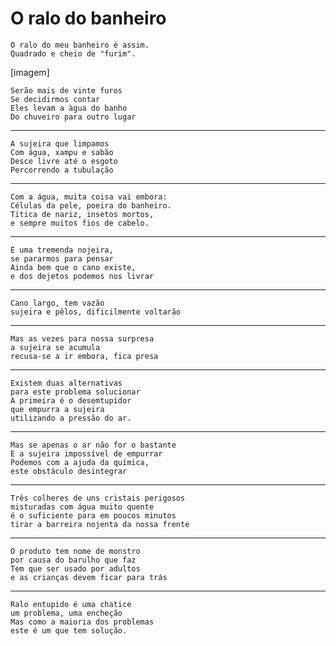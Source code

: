 O ralo do banheiro
==================

    O ralo do meu banheiro é assim.
    Quadrado e cheio de "furim".

[imagem]

    Serão mais de vinte furos
    Se decidirmos contar
    Eles levam a àgua do banho
    Do chuveiro para outro lugar

-----

    A sujeira que limpamos
    Com água, xampu e sabão
    Desce livre até o esgoto
    Percorrendo a tubulação

-----

    Com a água, muita coisa vai embora:
    Células da pele, poeira do banheiro.
    Titica de nariz, insetos mortos,
    e sempre muitos fios de cabelo.

----

    É uma tremenda nojeira, 
    se pararmos para pensar
    Ainda bem que o cano existe,
    e dos dejetos podemos nos livrar

-----

    Cano largo, tem vazão
    sujeira e pêlos, dificilmente voltarão

----

    Mas as vezes para nossa surpresa
    a sujeira se acumula 
    recusa-se a ir embora, fica presa

----

    Existem duas alternativas 
    para este problema solucionar
    A primeira é o desemtupidor
    que empurra a sujeira
    utilizando a pressão do ar.

----

    Mas se apenas o ar não for o bastante
    E a sujeira impossível de empurrar
    Podemos com a ajuda da química,
    este obstáculo desintegrar

----

    Três colheres de uns cristais perigosos
    misturadas com água muito quente
    é o suficiente para em poucos minutos
    tirar a barreira nojenta da nossa frente

-----

    O produto tem nome de monstro
    por causa do barulho que faz
    Tem que ser usado por adultos
    e as crianças devem ficar para trás

-----

    Ralo entupido é uma chatice
    um problema, uma encheção
    Mas como a maioria dos problemas
    este é um que tem solução.
